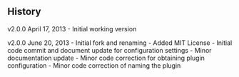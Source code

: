 ## History

v2.0.0 April 17, 2013
	- Initial working version

v2.0.0 June 20, 2013
	- Initial fork and renaming
	- Added MIT License
	- Initial code commit and document update for configuration settings
	- Minor documentation update
	- Minor code correction for obtaining plugin configuration
	- Minor code correction of naming the plugin